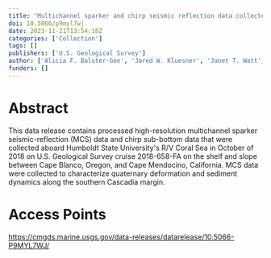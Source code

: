 ```yaml
---
title: "Multichannel sparker and chirp seismic reflection data collected during USGS field activity 2018-658-FA between Cape Blanco and Cape Mendocino in October of 2018"
doi: 10.5066/p9myl7wj
date: 2023-11-21T13:54:18Z
categories: ['Collection']
tags: []
publishers: ['U.S. Geological Survey']
author: ['Alicia F. Balster-Gee', 'Jared W. Kluesner', 'Janet T. Watt', 'Jenna C. Hill', 'Daniel S. Brothers', 'Melanie J. Michalak', "Daniel O'Shea"]
funders: []
---
```


# Abstract
This data release contains processed high-resolution multichannel sparker seismic-reflection (MCS) data and chirp sub-bottom data that were collected aboard Humboldt State University's R/V Coral Sea in October of 2018 on U.S. Geological Survey cruise 2018-658-FA on the shelf and slope between Cape Blanco, Oregon, and Cape Mendocino, California. MCS data were collected to characterize quaternary deformation and sediment dynamics along the southern Cascadia margin.

# Access Points
https://cmgds.marine.usgs.gov/data-releases/datarelease/10.5066-P9MYL7WJ/